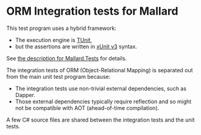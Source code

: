 ORM Integration tests for Mallard
=================================

This test program uses a hybrid framework:

  * The execution engine is [TUnit](https://tunit.dev/),
  * but the assertions are written in [xUnit v3](https://xunit.net/) syntax.

See [the description for Mallard.Tests](../Mallard.Tests/README.md) for details.

The integration tests of ORM (Object-Relational Mapping) is separated out from 
the main unit test program because:

  - The integration tests use non-trivial external dependencies, such as Dapper.
  - Those external dependencies typically require reflection 
    and so might not be compatible with AOT (ahead-of-time compilation).

A few C# source files are shared between the integration tests and the unit tests.

